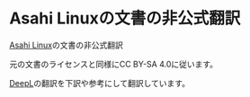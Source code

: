 # Asahi Linuxの文書の非公式翻訳
[Asahi Linux](https://asahilinux.org/)の文書の非公式翻訳

元の文書のライセンスと同様にCC BY-SA 4.0に従います。

[DeepL](https://www.deepl.com/)の翻訳を下訳や参考にして翻訳しています。

